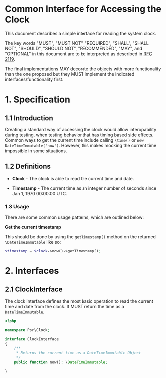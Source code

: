 Common Interface for Accessing the Clock
========================================

This document describes a simple interface for reading the system clock.

The key words "MUST", "MUST NOT", "REQUIRED", "SHALL", "SHALL NOT", "SHOULD",
"SHOULD NOT", "RECOMMENDED", "MAY", and "OPTIONAL" in this document are to be
interpreted as described in [RFC 2119][].

The final implementations MAY decorate the objects with more
functionality than the one proposed but they MUST implement the indicated
interfaces/functionality first.

[RFC 2119]: http://tools.ietf.org/html/rfc2119

# 1. Specification

## 1.1 Introduction

Creating a standard way of accessing the clock would allow interopability
during testing, when testing behavior that has timing based side effects.
Common ways to get the current time include calling `\time()` or 
`new DateTimeImmutable('now')`. However, this makes mocking the current time
impossible in some situations.

## 1.2 Definitions

* **Clock** - The clock is able to read the current time and date.

* **Timestamp** - The current time as an integer number of seconds since
Jan 1, 1970 00:00:00 UTC.

### 1.3 Usage

There are some common usage patterns, which are outlined below:

**Get the current timestamp**

This should be done by using the `getTimestamp()` method on the returned `\DateTimeImmutable` like so:
```php
$timestamp = $clock->now()->getTimestamp();
```

# 2. Interfaces

## 2.1 ClockInterface

The clock interface defines the most basic operation to read the current time and date from the clock. 
It MUST return the time as a `DateTimeImmutable`.

~~~php
<?php

namespace Psr\Clock;

interface ClockInterface
{
    /**
     * Returns the current time as a DateTimeImmutable Object
     */
    public function now(): \DateTimeImmutable;

}
~~~
